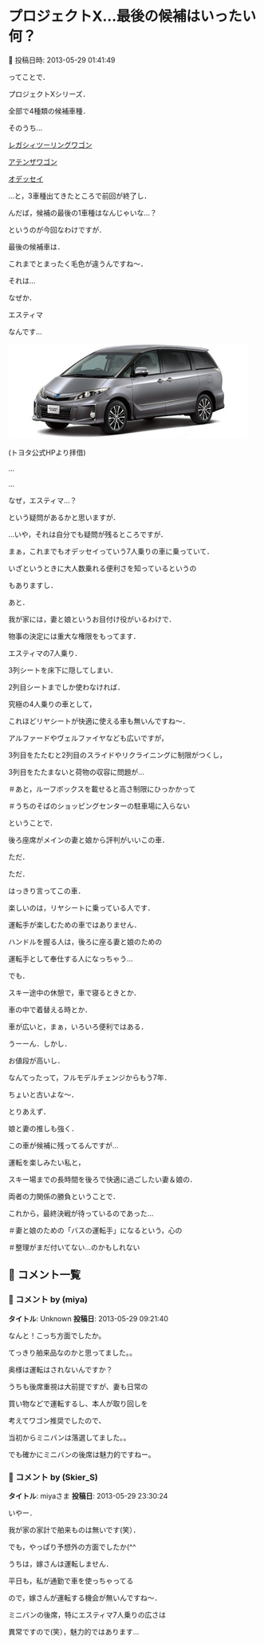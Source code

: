 # プロジェクトX…最後の候補はいったい何？

📅 投稿日時: 2013-05-29 01:41:49

ってことで．


プロジェクトXシリーズ．





全部で4種類の候補車種．


そのうち…


[レガシィツーリングワゴン](ec9532ac507ed012a0f7f04d3a2c46687.md)


[アテンザワゴン](ebc1539d448d9ca6eccbae60ec5c23ef9.md)


[オデッセイ](e0bad54e3cfd4c4ea0787004877c33890.md)


…と，3車種出てきたところで前回が終了し．





んだば，候補の最後の1車種はなんじゃいな…？


というのが今回なわけですが．





最後の候補車は．


これまでとまったく毛色が違うんですね～．


それは…





なぜか．





エスティマ


なんです…




![08e7a42cdcea4b984fe72e414745d271.jpg](images/08e7a42cdcea4b984fe72e414745d271.jpg)




(トヨタ公式HPより拝借)





…


…


なぜ，エスティマ…？


という疑問があるかと思いますが．


…いや，それは自分でも疑問が残るところですが．





まぁ，これまでもオデッセイっていう7人乗りの車に乗っていて．


いざというときに大人数乗れる便利さを知っているというの


もありますし．





あと．


我が家には，妻と娘というお目付け役がいるわけで．


物事の決定には重大な権限をもってます．





エスティマの7人乗り．


3列シートを床下に隠してしまい．


2列目シートまでしか使わなければ．


究極の4人乗りの車として，


これほどリヤシートが快適に使える車も無いんですね～．





アルファードやヴェルファイヤなども広いですが，


3列目をたたむと2列目のスライドやリクライニングに制限がつくし，


3列目をたたまないと荷物の収容に問題が…


＃あと，ルーフボックスを載せると高さ制限にひっかかって


＃うちのそばのショッピングセンターの駐車場に入らない





ということで．


後ろ座席がメインの妻と娘から評判がいいこの車．





ただ．


ただ．


はっきり言ってこの車．


楽しいのは，リヤシートに乗っている人です．


運転手が楽しむための車ではありません．





ハンドルを握る人は，後ろに座る妻と娘のための


運転手として奉仕する人になっちゃう…





でも．


スキー途中の休憩で，車で寝るときとか．


車の中で着替える時とか．


車が広いと，まぁ，いろいろ便利ではある．





うーーん．しかし．


お値段が高いし．


なんてったって，フルモデルチェンジからもう7年．


ちょいと古いよな～．





とりあえず．


娘と妻の推しも強く．


この車が候補に残ってるんですが…





運転を楽しみたい私と，


スキー場までの長時間を後ろで快適に過ごしたい妻＆娘の．


両者の力関係の勝負ということで．


これから，最終決戦が待っているのであった…





＃妻と娘のための「バスの運転手」になるという，心の


＃整理がまだ付いてない…のかもしれない

## 💬 コメント一覧

### 💬 コメント by (miya)
**タイトル**: Unknown
**投稿日**: 2013-05-29 09:21:40

なんと！こっち方面でしたか。

てっきり舶来品なのかと思ってました。。



奥様は運転はされないんですか？

うちも後席重視は大前提ですが、妻も日常の

買い物などで運転するし、本人が取り回しを

考えてワゴン推奨でしたので、

当初からミニバンは落選してました。。



でも確かにミニバンの後席は魅力的ですねー。

### 💬 コメント by (Skier_S)
**タイトル**: miyaさま
**投稿日**: 2013-05-29 23:30:24

いやー．

我が家の家計で舶来ものは無いです(笑）．

でも，やっぱり予想外の方面でしたか(^^



うちは，嫁さんは運転しません．

平日も，私が通勤で車を使っちゃってる

ので，嫁さんが運転する機会が無いんですね～．



ミニバンの後席，特にエスティマ7人乗りの広さは

異常ですので(笑），魅力的ではあります…

